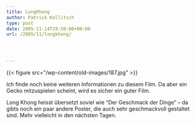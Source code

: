 ```yaml
---
title: LongKhong
author: Patrick Kollitsch
type: post
date: 2005-11-14T19:50:00+00:00
url: /2005/11/longkhong/




---
```

{{< figure src="/wp-content/old-images/187.jpg" >}}

Ich finde noch keine weiteren Informationen zu diesem Film. Da aber ein Gecko mitzuspielen scheint, wird es sicher ein guter Film.

Long Khong heisst &uuml;bersetzt soviel wie &#8220;Der Geschmack der Dinge&#8221; &#8211; da gibts noch ein paar andere Poster, die auch sehr geschmackvoll gestaltet sind. Mehr vielleicht in den n&auml;chsten Tagen.